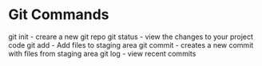 # Git Commands

git init - creare a new git repo
git status - view the changes to your project code
git add - Add files to staging area
git commit - creates a new commit with files from staging area
git log - view recent commits